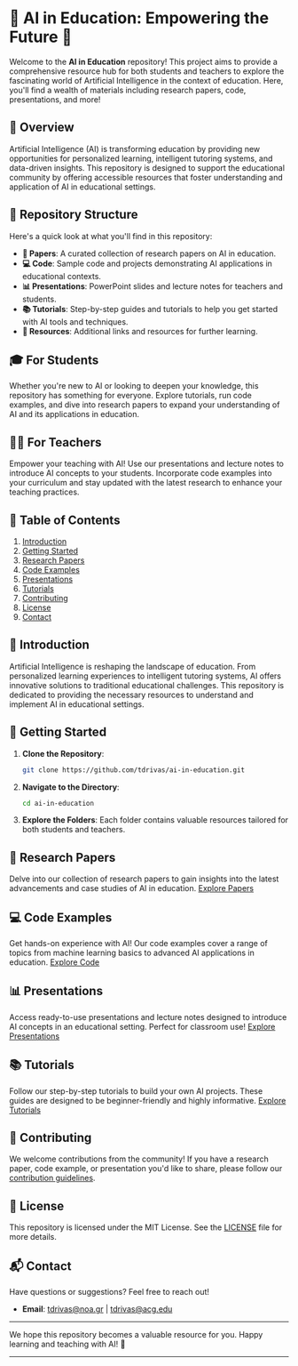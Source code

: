 
# 🌟 AI in Education: Empowering the Future 🌟

Welcome to the **AI in Education** repository! This project aims to provide a comprehensive resource hub for both students and teachers to explore the fascinating world of Artificial Intelligence in the context of education. Here, you'll find a wealth of materials including research papers, code, presentations, and more!

## 🚀 Overview

Artificial Intelligence (AI) is transforming education by providing new opportunities for personalized learning, intelligent tutoring systems, and data-driven insights. This repository is designed to support the educational community by offering accessible resources that foster understanding and application of AI in educational settings.

## 📂 Repository Structure

Here's a quick look at what you'll find in this repository:

- **📄 Papers**: A curated collection of research papers on AI in education.
- **💻 Code**: Sample code and projects demonstrating AI applications in educational contexts.
- **📊 Presentations**: PowerPoint slides and lecture notes for teachers and students.
- **📚 Tutorials**: Step-by-step guides and tutorials to help you get started with AI tools and techniques.
- **🔗 Resources**: Additional links and resources for further learning.

## 🎓 For Students

Whether you're new to AI or looking to deepen your knowledge, this repository has something for everyone. Explore tutorials, run code examples, and dive into research papers to expand your understanding of AI and its applications in education.

## 👩‍🏫 For Teachers

Empower your teaching with AI! Use our presentations and lecture notes to introduce AI concepts to your students. Incorporate code examples into your curriculum and stay updated with the latest research to enhance your teaching practices.

## 📖 Table of Contents

1. [Introduction](#introduction)
2. [Getting Started](#getting-started)
3. [Research Papers](#research-papers)
4. [Code Examples](#code-examples)
5. [Presentations](#presentations)
6. [Tutorials](#tutorials)
7. [Contributing](#contributing)
8. [License](#license)
9. [Contact](#contact)

## 📝 Introduction

Artificial Intelligence is reshaping the landscape of education. From personalized learning experiences to intelligent tutoring systems, AI offers innovative solutions to traditional educational challenges. This repository is dedicated to providing the necessary resources to understand and implement AI in educational settings.

## 🏁 Getting Started

1. **Clone the Repository**: 
    ```bash
    git clone https://github.com/tdrivas/ai-in-education.git
    ```
2. **Navigate to the Directory**:
    ```bash
    cd ai-in-education
    ```
3. **Explore the Folders**: Each folder contains valuable resources tailored for both students and teachers.

## 📄 Research Papers

Delve into our collection of research papers to gain insights into the latest advancements and case studies of AI in education. [Explore Papers](./papers)

## 💻 Code Examples

Get hands-on experience with AI! Our code examples cover a range of topics from machine learning basics to advanced AI applications in education. [Explore Code](./code)

## 📊 Presentations

Access ready-to-use presentations and lecture notes designed to introduce AI concepts in an educational setting. Perfect for classroom use! [Explore Presentations](./presentations)

## 📚 Tutorials

Follow our step-by-step tutorials to build your own AI projects. These guides are designed to be beginner-friendly and highly informative. [Explore Tutorials](./tutorials)

## 🤝 Contributing

We welcome contributions from the community! If you have a research paper, code example, or presentation you'd like to share, please follow our [contribution guidelines](./CONTRIBUTING.md).

## 📜 License

This repository is licensed under the MIT License. See the [LICENSE](./LICENSE) file for more details.

## 📬 Contact

Have questions or suggestions? Feel free to reach out!

- **Email**: tdrivas@noa.gr | tdrivas@acg.edu

---

We hope this repository becomes a valuable resource for you. Happy learning and teaching with AI! 🌟

---
